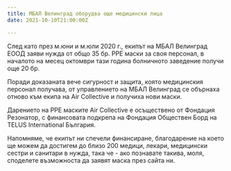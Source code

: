```yaml
---
title: МБАЛ Велинград оборудва още медицински лица
date: 2021-10-10T21:00:00Z

---
```

След като през м.юни и м.юли 2020 г., екипът на МБАЛ Велинград ЕООД заяви нужда от общо 35 бр. PPE маски за своя персонал, в началото на месец октомври тази година болничното заведение получи още 20 бр. 

Поради доказаната вече сигурност и защита, която медицинския персонал получава, от управлението на МБАЛ Велинград се обърнаха отново към екипа на Air Collective и получиха нови маски.

Дарението на PPE маските Air Collective е осъществено от Фондация Резонатор, с финансовата подкрепа на Фондация Обществен Борд на TELUS International България.

Напомняме, че екипът ни спечели финансиране, благодарение на което ще можем да достигем до близо 200 медици, лекари, медицински сестри и санитари в нужда, така че - ако познавате такива, моля, споделете възможноста да заявят маска през сайта ни.